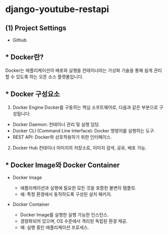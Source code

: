 # django-youtube-restapi
## (1) Project Settings

- Github

## * Docker란?
Docker는 애플리케이션의 배포와 실행을 컨테이너라는 가상화 기술을 통해 쉽게 관리할 수 있도록 하는 오픈 소스 플랫폼입니다.
## * Docker 구성요소
1. Docker Engine
Docker를 구동하는 핵심 소프트웨어로, 다음과 같은 부분으로 구성됩니다:

 - Docker Daemon: 컨테이너 관리 및 실행 담당.
 - Docker CLI (Command Line Interface): Docker 명령어를 실행하는 도구.
 - REST API: Docker와 상호작용하기 위한 인터페이스.
2. Docker Hub
컨테이너 이미지의 저장소로, 이미지 검색, 공유, 배포 가능.

## * Docker Image와 Docker Container
- Docker Image

  - 애플리케이션과 실행에 필요한 모든 것을 포함한 불변의 템플릿.
  - 예: 특정 환경에서 동작하도록 구성된 설치 패키지.

- Docker Container

  - Docker Image를 실행한 실행 가능한 인스턴스.
  - 경량화되어 있으며, OS 수준에서 격리된 독립된 환경 제공.
  - 예: 실행 중인 애플리케이션 프로세스.
